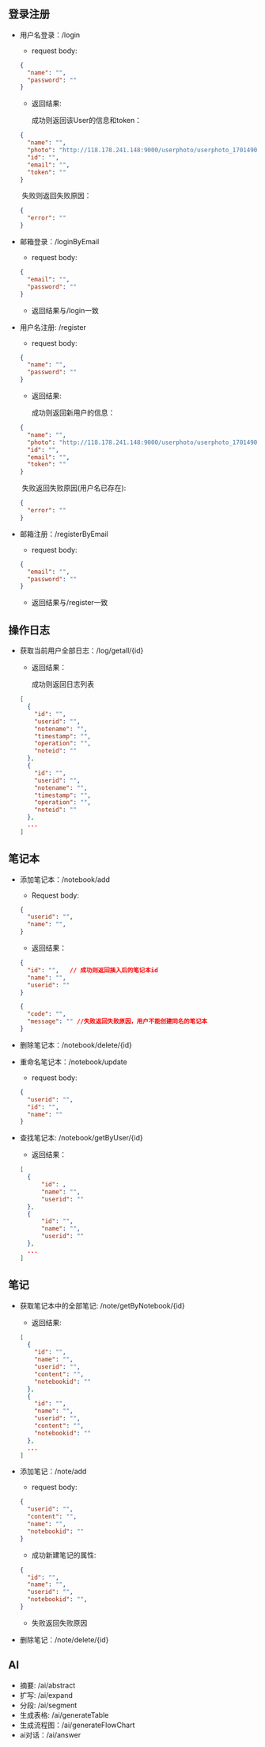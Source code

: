 ## 登录注册

* 用户名登录：/login

  * request body:

  ```json
  {
    "name": "",
    "password": ""
  }
  ```

  * 返回结果:

    成功则返回该User的信息和token：

  ```json
  {
    "name": "",
    "photo": "http://118.178.241.148:9000/userphoto/userphoto_1701490298283.jpg",
    "id": "",
    "email": "",
    "token": ""
  }
  ```

  ​	失败则返回失败原因：

  ```json
  {
    "error": ""
  }
  ```

  

* 邮箱登录：/loginByEmail

  * request body:

  ```json
  {
    "email": "",
    "password": ""
  }
  ```
  
  * 返回结果与/login一致
  
  
  
* 用户名注册: /register

  * request body:

  ```json
  {
    "name": "",
    "password": ""
  }
  ```

  * 返回结果:

    成功则返回新用户的信息：

  ```json
  {
    "name": "",
    "photo": "http://118.178.241.148:9000/userphoto/userphoto_1701490298283.jpg",
    "id": "",
    "email": "",
    "token": ""
  }
  ```

  ​	失败返回失败原因(用户名已存在):

  ```json
  {
    "error": ""
  }
  ```

  

* 邮箱注册：/registerByEmail

  * request body:

  ```json
  {
    "email": "",
    "password": ""
  }
  ```

  * 返回结果与/register一致

  

## 操作日志

* 获取当前用户全部日志：/log/getall/{id}

  * 返回结果：

    成功则返回日志列表
  
  ```json
  [
    {
      "id": "",
      "userid": "",
      "notename": "",
      "timestamp": "",
      "operation": "",
      "noteid": ""
    },
    {
      "id": "",
      "userid": "",
      "notename": "",
      "timestamp": "",
      "operation": "",
      "noteid": ""
    },
    ...
  ]
  ```
  
  

## 笔记本

* 添加笔记本：/notebook/add

  * Request body:

  ```json
  {
    "userid": "",
    "name": "",
  }
  ```

  * 返回结果：

  ```json
  {
    "id": "",	// 成功则返回插入后的笔记本id
    "name": "",
    "userid": ""
  }
  ```

  ```json
  {
    "code": "",
    "message": "" //失败返回失败原因，用户不能创建同名的笔记本
  }
  ```

  

* 删除笔记本：/notebook/delete/{id}



* 重命名笔记本：/notebook/update

  * request body:

  ```json
  {
    "userid": "",
    "id": "",
    "name": ""
  }
  ```

  

* 查找笔记本: /notebook/getByUser/{id}

  * 返回结果：

  ```json
  [
    {
        "id": ,
        "name": "",
        "userid": ""
    },
    {
        "id": "",
        "name": "",
        "userid": ""
    },
  	...
  ]
  ```



## 笔记

* 获取笔记本中的全部笔记: /note/getByNotebook/{id}

  * 返回结果:

  ```json
  [
    {
      "id": "",
      "name": "",
      "userid": "",
      "content": "",
      "notebookid": ""
    },
    {
      "id": "",
      "name": "",
      "userid": "",
      "content": "",
      "notebookid": ""
    },
    ...
  ]
  ```

  

* 添加笔记：/note/add

  * request body:

  ```json
  {
    "userid": "",
    "content": "",
    "name": "",
    "notebookid": ""
  }
  ```

  * 成功新建笔记的属性:

  ```json
  {
    "id": "",
    "name": "",
    "userid": "",
    "notebookid": "",
  }
  ```

  * 失败返回失败原因

  

* 删除笔记：/note/delete/{id}



## AI

* 摘要: /ai/abstract
* 扩写: /ai/expand
* 分段: /ai/segment
* 生成表格: /ai/generateTable
* 生成流程图：/ai/generateFlowChart
* ai对话：/ai/answer